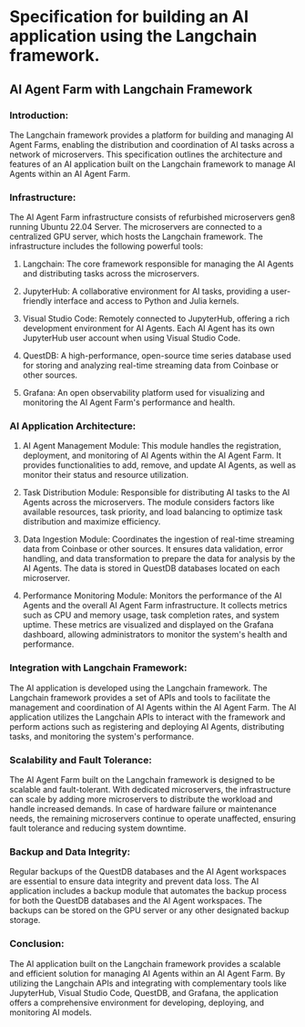 # Specification for building an AI application using the Langchain framework.

## AI Agent Farm with Langchain Framework

### Introduction:
The Langchain framework provides a platform for building and managing AI Agent Farms, enabling the distribution and coordination of AI tasks across a network of microservers. This specification outlines the architecture and features of an AI application built on the Langchain framework to manage AI Agents within an AI Agent Farm.

### Infrastructure:

The AI Agent Farm infrastructure consists of refurbished microservers gen8 running Ubuntu 22.04 Server. The microservers are connected to a centralized GPU server, which hosts the Langchain framework. The infrastructure includes the following powerful tools:

1. Langchain: The core framework responsible for managing the AI Agents and distributing tasks across the microservers.

2. JupyterHub: A collaborative environment for AI tasks, providing a user-friendly interface and access to Python and Julia kernels.

3. Visual Studio Code: Remotely connected to JupyterHub, offering a rich development environment for AI Agents. Each AI Agent has its own JupyterHub user account when using Visual Studio Code.

4. QuestDB: A high-performance, open-source time series database used for storing and analyzing real-time streaming data from Coinbase or other sources.

5. Grafana: An open observability platform used for visualizing and monitoring the AI Agent Farm's performance and health.

### AI Application Architecture:

1. AI Agent Management Module: This module handles the registration, deployment, and monitoring of AI Agents within the AI Agent Farm. It provides functionalities to add, remove, and update AI Agents, as well as monitor their status and resource utilization.

2. Task Distribution Module: Responsible for distributing AI tasks to the AI Agents across the microservers. The module considers factors like available resources, task priority, and load balancing to optimize task distribution and maximize efficiency.

3. Data Ingestion Module: Coordinates the ingestion of real-time streaming data from Coinbase or other sources. It ensures data validation, error handling, and data transformation to prepare the data for analysis by the AI Agents. The data is stored in QuestDB databases located on each microserver.

4. Performance Monitoring Module: Monitors the performance of the AI Agents and the overall AI Agent Farm infrastructure. It collects metrics such as CPU and memory usage, task completion rates, and system uptime. These metrics are visualized and displayed on the Grafana dashboard, allowing administrators to monitor the system's health and performance.

### Integration with Langchain Framework:

The AI application is developed using the Langchain framework. The Langchain framework provides a set of APIs and tools to facilitate the management and coordination of AI Agents within the AI Agent Farm. The AI application utilizes the Langchain APIs to interact with the framework and perform actions such as registering and deploying AI Agents, distributing tasks, and monitoring the system's performance.

### Scalability and Fault Tolerance:

The AI Agent Farm built on the Langchain framework is designed to be scalable and fault-tolerant. With dedicated microservers, the infrastructure can scale by adding more microservers to distribute the workload and handle increased demands. In case of hardware failure or maintenance needs, the remaining microservers continue to operate unaffected, ensuring fault tolerance and reducing system downtime.

### Backup and Data Integrity:

Regular backups of the QuestDB databases and the AI Agent workspaces are essential to ensure data integrity and prevent data loss. The AI application includes a backup module that automates the backup process for both the QuestDB databases and the AI Agent workspaces. The backups can be stored on the GPU server or any other designated backup storage.

### Conclusion:

The AI application built on the Langchain framework provides a scalable and efficient solution for managing AI Agents within an AI Agent Farm. By utilizing the Langchain APIs and integrating with complementary tools like JupyterHub, Visual Studio Code, QuestDB, and Grafana, the application offers a comprehensive environment for developing, deploying, and monitoring AI models.